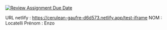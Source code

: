 [![Review Assignment Due Date](https://classroom.github.com/assets/deadline-readme-button-22041afd0340ce965d47ae6ef1cefeee28c7c493a6346c4f15d667ab976d596c.svg)](https://classroom.github.com/a/CWRsL_Ez)

URL netlify : https://cerulean-gaufre-d6d573.netlify.app/test-iframe
NOM : Locatelli 
Prénom : Enzo